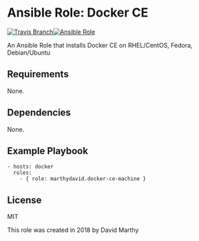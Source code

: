 # Ansible Role: Docker CE
[![Travis Branch](https://img.shield.io/travis/marthydavid/docker-ce-machine-role/master.svg)](https://travis-ci.org/marthydavid/docker-ce-machine-role)[![Ansible Role](https://img.shields.io/ansible/role/23633.svg)](https://galaxy.ansible.com/marthydavid/docker-ce-machine)


An Ansible Role that installs Docker CE on RHEL/CentOS, Fedora, Debian/Ubuntu

## Requirements

None.

## Dependencies

None.

## Example Playbook
    - hosts: docker
      roles:
        - { role: marthydavid.docker-ce-machine }

## License

MIT

This role was created in 2018 by David Marthy



